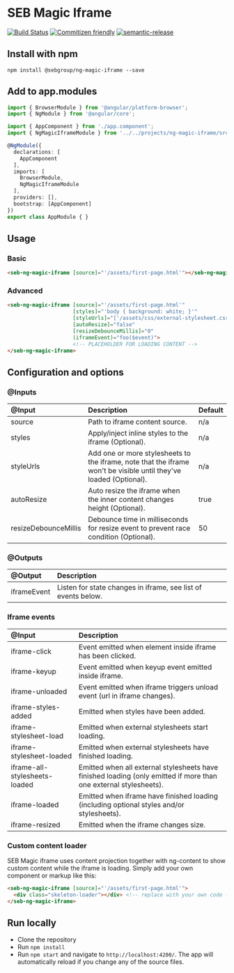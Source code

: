 # SEB Magic Iframe
[![Build Status](https://travis-ci.com/sebgroup/ng-magic-iframe.svg?token=tzrdkWGEu776AVobzRhp&branch=master)](https://travis-ci.com/sebgroup/ng-magic-iframe)
[![Commitizen friendly](https://img.shields.io/badge/commitizen-friendly-brightgreen.svg)](http://commitizen.github.io/cz-cli/)
[![semantic-release](https://img.shields.io/badge/%20%20%F0%9F%93%A6%F0%9F%9A%80-semantic--release-e10079.svg)](https://github.com/semantic-release/semantic-release)

## Install with npm
```
npm install @sebgroup/ng-magic-iframe --save
```

## Add to app.modules
```ts
import { BrowserModule } from '@angular/platform-browser';
import { NgModule } from '@angular/core';

import { AppComponent } from './app.component';
import { NgMagicIframeModule } from '../../projects/ng-magic-iframe/src/lib/ng-magic-iframe.module';

@NgModule({
  declarations: [
    AppComponent
  ],
  imports: [
    BrowserModule,
    NgMagicIframeModule
  ],
  providers: [],
  bootstrap: [AppComponent]
})
export class AppModule { }
```

## Usage
### Basic
```html
<seb-ng-magic-iframe [source]="'/assets/first-page.html'"></seb-ng-magic-iframe>
```

### Advanced
```html
<seb-ng-magic-iframe [source]="'/assets/first-page.html'"
                     [styles]="'body { background: white; }'"
                     [styleUrls]="['/assets/css/external-stylesheet.css', '/assets/css/fonts.css']"
                     [autoResize]="false"
                     [resizeDebounceMillis]="0"
                     (iframeEvent)="foo($event)">
                     <!-- PLACEHOLDER FOR LOADING CONTENT -->
</seb-ng-magic-iframe>
```

## Configuration and options
### @Inputs
|@Input|Description|Default|
|:-----|:-----------|:-------------------|
|source| Path to iframe content source.| n/a |
|styles| Apply/inject inline styles to the iframe (Optional).| n/a |
|styleUrls| Add one or more stylesheets to the iframe, note that the iframe won't be visible until they've loaded (Optional).| n/a |
|autoResize| Auto resize the iframe when the inner content changes height (Optional).| true |
|resizeDebounceMillis| Debounce time in milliseconds for resize event to prevent race condition (Optional).| 50 |

### @Outputs
|@Output|Description|
|:-----|:-----------|
|iframeEvent| Listen for state changes in iframe, see list of events below.|

### Iframe events
|@Input                           |Description|
|:--------------------------------|:-----------|
| iframe-click                    | Event emitted when element inside iframe has been clicked.
| iframe-keyup                    | Event emitted when keyup event emitted inside iframe.
| iframe-unloaded                 | Event emitted when iframe triggers unload event (url in iframe changes).
| iframe-styles-added             | Emitted when styles have been added.
| iframe-stylesheet-load          | Emitted when external stylesheets start loading.
| iframe-stylesheet-loaded        | Emitted when external stylesheets have finished loading.
| iframe-all-stylesheets-loaded   | Emitted when all external stylesheets have finished loading (only emitted if more than one external stylesheets).
| iframe-loaded                   | Emitted when iframe have finished loading (including optional styles and/or stylesheets).
| iframe-resized                  | Emitted when the iframe changes size.

### Custom content loader
SEB Magic iframe uses content projection together with ng-content to show custom content while the iframe is loading. Simply add your own component or markup like this:
```html
<seb-ng-magic-iframe [source]="'/assets/first-page.html'">
  <div class="skeleton-loader"></div> <!-- replace with your own code -->
</seb-ng-magic-iframe>
```


## Run locally

* Clone the repository
* Run `npm install`
* Run `npm start` and navigate to `http://localhost:4200/`. The app will automatically reload if you change any of the source files.

